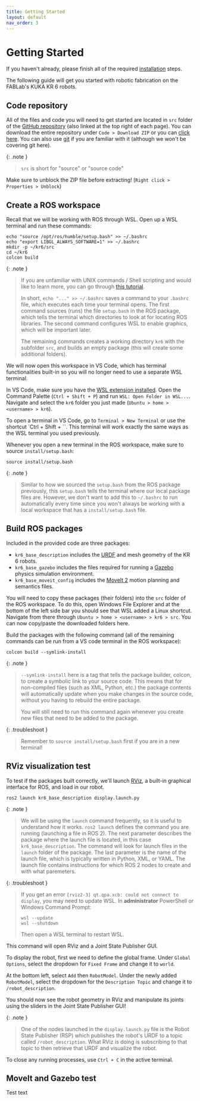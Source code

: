 ```yaml
---
title: Getting Started
layout: default
nav_order: 3
---
```


# Getting Started

If you haven't already, please finish all of the required [installation](installation.html) steps.

The following guide will get you started with robotic fabrication on the FABLab's KUKA KR 6 robots.

## Code repository

All of the files and code you will need to get started are located in `src` folder of the [GitHub repository] (also linked at the top right of each page). You can download the entire repository under `Code > Download ZIP` or you can [click here](https://github.com/ADRLaboratory/robotic_fabrication_w23/archive/refs/heads/main.zip). You can also use [git] if you are familiar with it (although we won't be covering git here).

{: .note }
> `src` is short for "source" or "source code"

Make sure to unblock the ZIP file before extracting! (`Right click > Properties > Unblock`)

## Create a ROS workspace

Recall that we will be working with ROS through WSL. Open up a WSL terminal and run these commands:

```shell
echo "source /opt/ros/humble/setup.bash" >> ~/.bashrc
echo "export LIBGL_ALWAYS_SOFTWARE=1" >> ~/.bashrc
mkdir -p ~/kr6/src
cd ~/kr6
colcon build
```

{: .note }
> If you are unfamiliar with UNIX commands / Shell scripting and would like to learn more, you can go through [this tutorial](https://www.tutorialspoint.com/unix/index.htm).
>
> In short, `echo "..." >> ~/.bashrc` saves a command to your `.bashrc` file, which executes each time your terminal opens. The first command sources (runs) the file `setup.bash` in the ROS package, which tells the terminal which directories to look at for locating ROS libraries. The second command configures WSL to enable graphics, which will be important later.
>
> The remaining commands creates a working directory `kr6` with the subfolder `src`, and builds an empty package (this will create some additional folders).

We will now open this workspace in VS Code, which has terminal functionalities built-in so you will no longer need to use a separate WSL terminal.

In VS Code, make sure you have the [WSL extension installed](installtion.wsl.html#vs-code). Open the Command Palette (`Ctrl + Shift + P`) and run `WSL: Open Folder in WSL...`. Navigate and select the `kr6` folder you just made (`Ubuntu > home > <username> > kr6`).

To open a terminal in VS Code, go to `Terminal > New Terminal` or use the shortcut `Ctrl + Shift + \``. This terminal will work exactly the same ways as the WSL terminal you used previously.

Whenever you open a new terminal in the ROS workspace, make sure to source `install/setup.bash`:

```shell
source install/setup.bash
```

{: .note }
> Similar to how we sourced the `setup.bash` from the ROS package previously, this `setup.bash` tells the terminal where our local package files are. However, we don't want to add this to `~/.bashrc` to run automatically every time since you won't always be working with a local workspace that has a `install/setup.bash` file.

## Build ROS packages

Included in the provided code are three packages:
- `kr6_base_description` includes the [URDF] and mesh geometry of the KR 6 robots.
- `kr6_base_gazebo` includes the files required for running a [Gazebo] physics simulation environment.
- `kr6_base_moveit_config` includes the [MoveIt 2] motion planning and semantics files.

You will need to copy these packages (their folders) into the `src` folder of the ROS workspace. To do this, open Windows File Explorer and at the bottom of the left side bar you should see that WSL added a Linux shortcut. Navigate from there through `Ubuntu > home > <username> > kr6 > src`. You can now copy/paste the downloaded folders here.

Build the packages with the following command (all of the remaining commands can be run from a VS code terminal in the ROS workspace):

```shell
colcon build --symlink-install
```

{: .note }
> `--symlink-install` here is a tag that tells the package builder, colcon, to create a symbolic link to your source code. This means that for non-compiled files (such as XML, Python, etc.) the package contents will automatically update when you make changes in the source code, without you having to rebuild the entire package.
>
> You will still need to run this command again whenever you create new files that need to be added to the package.

{: .troubleshoot }
> Remember to `source install/setup.bash` first if you are in a new terminal!

## RViz visualization test

To test if the packages built correctly, we'll launch [RViz], a built-in graphical interface for ROS, and load in our robot.

```shell
ros2 launch kr6_base_description display.launch.py
```

{: .note }
> We will be using the `launch` command frequently, so it is useful to understand how it works. `ros2 launch` defines the command you are running (launching a file in ROS 2). The next parameter describes the package where the launch file is located, in this case `kr6_base_description`. The command will look for launch files in the `launch` folder of the package. The last parameter is the name of the launch file, which is typically written in Python, XML, or YAML. The launch file contains instructions for which ROS 2 nodes to create and with what paremeters.

{: .troubleshoot }
> If you get an error `[rviz2-3] qt.qpa.xcb: could not connect to display`, you may need to update WSL. In **administrator** PowerShell or Windows Command Prompt:
>
> ```shell
> wsl --update
> wsl --shutdown
> ```
>
> Then open a WSL terminal to restart WSL.

This command will open RViz and a Joint State Publisher GUI.

To display the robot, first we need to define the global frame. Under `Global Options`, select the dropdown for `Fixed Frame` and change it to `world`.

At the bottom left, select `Add` then `RobotModel`. Under the newly added `RobotModel`, select the dropdown for the `Description Topic` and change it to `/robot_description`.

You should now see the robot geometry in RViz and manipulate its joints using the sliders in the Joint State Publisher GUI!

{: .note }
> One of the nodes launched in the `display.launch.py` file is the Robot State Publisher (RSP) which publishes the robot's URDF to a topic called `/robot_description`. What RViz is doing is subscribing to that topic to then retrieve that URDF and visualize the robot.

To close any running processes, use `Ctrl + C` in the active terminal.

## MoveIt and Gazebo test

Test text


[GitHub repository]: https://github.com/ADRLaboratory/robotic_fabrication_w23
[git]: https://git-scm.com/
[URDF]: http://wiki.ros.org/urdf
[Gazebo]: https://staging.gazebosim.org/home
[MoveIt 2]: https://moveit.picknik.ai/humble/index.html
[RViz]: http://wiki.ros.org/rviz
